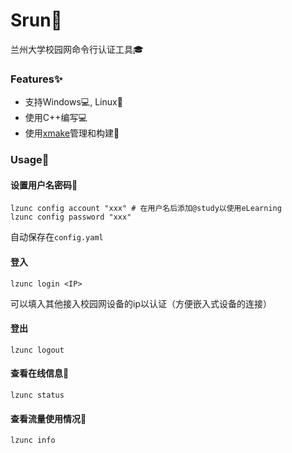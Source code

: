 # Srun🚀

兰州大学校园网命令行认证工具🎓

### Features✨

- 支持Windows💻, Linux🐧
- 使用C++编写💻
- 使用[xmake](https://github.com/xmake-io/xmake)管理和构建🔧

### Usage📜
#### 设置用户名密码🔑
```
lzunc config account "xxx" # 在用户名后添加@study以使用eLearning 
lzunc config password "xxx"
```
自动保存在`config.yaml`

#### 登入
```
lzunc login <IP>
```
可以填入其他接入校园网设备的ip以认证（方便嵌入式设备的连接）

#### 登出
```
lzunc logout
```

#### 查看在线信息📡
```
lzunc status
```

#### 查看流量使用情况📡
```
lzunc info
```
